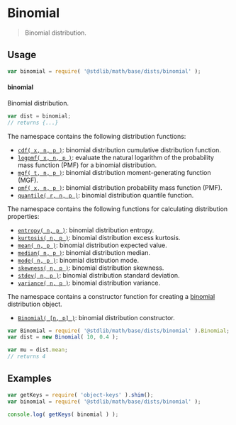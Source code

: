 <!--

@license Apache-2.0

Copyright (c) 2018 The Stdlib Authors.

Licensed under the Apache License, Version 2.0 (the "License");
you may not use this file except in compliance with the License.
You may obtain a copy of the License at

   http://www.apache.org/licenses/LICENSE-2.0

Unless required by applicable law or agreed to in writing, software
distributed under the License is distributed on an "AS IS" BASIS,
WITHOUT WARRANTIES OR CONDITIONS OF ANY KIND, either express or implied.
See the License for the specific language governing permissions and
limitations under the License.

-->

# Binomial

> Binomial distribution.

<section class="usage">

## Usage

```javascript
var binomial = require( '@stdlib/math/base/dists/binomial' );
```

#### binomial

Binomial distribution.

```javascript
var dist = binomial;
// returns {...}
```

The namespace contains the following distribution functions:

<!-- <toc pattern="*+(cdf|pmf|mgf|quantile)*"> -->

<div class="namespace-toc">

-   <span class="signature">[`cdf( x, n, p )`][@stdlib/math/base/dists/binomial/cdf]</span><span class="delimiter">: </span><span class="description">binomial distribution cumulative distribution function.</span>
-   <span class="signature">[`logpmf( x, n, p )`][@stdlib/math/base/dists/binomial/logpmf]</span><span class="delimiter">: </span><span class="description">evaluate the natural logarithm of the probability mass function (PMF) for a binomial distribution.</span>
-   <span class="signature">[`mgf( t, n, p )`][@stdlib/math/base/dists/binomial/mgf]</span><span class="delimiter">: </span><span class="description">binomial distribution moment-generating function (MGF).</span>
-   <span class="signature">[`pmf( x, n, p )`][@stdlib/math/base/dists/binomial/pmf]</span><span class="delimiter">: </span><span class="description">binomial distribution probability mass function (PMF).</span>
-   <span class="signature">[`quantile( r, n, p )`][@stdlib/math/base/dists/binomial/quantile]</span><span class="delimiter">: </span><span class="description">binomial distribution quantile function.</span>

</div>

<!-- </toc> -->

The namespace contains the following functions for calculating distribution properties:

<!-- <toc pattern="*+(entropy|kurtosis|mean|median|mode|skewness|stdev|variance)*"> -->

<div class="namespace-toc">

-   <span class="signature">[`entropy( n, p )`][@stdlib/math/base/dists/binomial/entropy]</span><span class="delimiter">: </span><span class="description">binomial distribution entropy.</span>
-   <span class="signature">[`kurtosis( n, p )`][@stdlib/math/base/dists/binomial/kurtosis]</span><span class="delimiter">: </span><span class="description">binomial distribution excess kurtosis.</span>
-   <span class="signature">[`mean( n, p )`][@stdlib/math/base/dists/binomial/mean]</span><span class="delimiter">: </span><span class="description">binomial distribution expected value.</span>
-   <span class="signature">[`median( n, p )`][@stdlib/math/base/dists/binomial/median]</span><span class="delimiter">: </span><span class="description">binomial distribution median.</span>
-   <span class="signature">[`mode( n, p )`][@stdlib/math/base/dists/binomial/mode]</span><span class="delimiter">: </span><span class="description">binomial distribution mode.</span>
-   <span class="signature">[`skewness( n, p )`][@stdlib/math/base/dists/binomial/skewness]</span><span class="delimiter">: </span><span class="description">binomial distribution skewness.</span>
-   <span class="signature">[`stdev( n, p )`][@stdlib/math/base/dists/binomial/stdev]</span><span class="delimiter">: </span><span class="description">binomial distribution standard deviation.</span>
-   <span class="signature">[`variance( n, p )`][@stdlib/math/base/dists/binomial/variance]</span><span class="delimiter">: </span><span class="description">binomial distribution variance.</span>

</div>

<!-- </toc> -->

The namespace contains a constructor function for creating a [binomial][binomial-distribution] distribution object.

<!-- <toc pattern="*ctor*"> -->

<div class="namespace-toc">

-   <span class="signature">[`Binomial( [n, p] )`][@stdlib/math/base/dists/binomial/ctor]</span><span class="delimiter">: </span><span class="description">binomial distribution constructor.</span>

</div>

<!-- </toc> -->

```javascript
var Binomial = require( '@stdlib/math/base/dists/binomial' ).Binomial;
var dist = new Binomial( 10, 0.4 );

var mu = dist.mean;
// returns 4
```

</section>

<!-- /.usage -->

<section class="examples">

## Examples

<!-- TODO: better examples -->

<!-- eslint no-undef: "error" -->

```javascript
var getKeys = require( 'object-keys' ).shim();
var binomial = require( '@stdlib/math/base/dists/binomial' );

console.log( getKeys( binomial ) );
```

</section>

<!-- /.examples -->

<section class="links">

[binomial-distribution]: https://en.wikipedia.org/wiki/Binomial_distribution

<!-- <toc-links> -->

[@stdlib/math/base/dists/binomial/ctor]: https://github.com/stdlib-js/stdlib/tree/develop/lib/node_modules/%40stdlib/math/base/dists/binomial/ctor

[@stdlib/math/base/dists/binomial/entropy]: https://github.com/stdlib-js/stdlib/tree/develop/lib/node_modules/%40stdlib/math/base/dists/binomial/entropy

[@stdlib/math/base/dists/binomial/kurtosis]: https://github.com/stdlib-js/stdlib/tree/develop/lib/node_modules/%40stdlib/math/base/dists/binomial/kurtosis

[@stdlib/math/base/dists/binomial/mean]: https://github.com/stdlib-js/stdlib/tree/develop/lib/node_modules/%40stdlib/math/base/dists/binomial/mean

[@stdlib/math/base/dists/binomial/median]: https://github.com/stdlib-js/stdlib/tree/develop/lib/node_modules/%40stdlib/math/base/dists/binomial/median

[@stdlib/math/base/dists/binomial/mode]: https://github.com/stdlib-js/stdlib/tree/develop/lib/node_modules/%40stdlib/math/base/dists/binomial/mode

[@stdlib/math/base/dists/binomial/skewness]: https://github.com/stdlib-js/stdlib/tree/develop/lib/node_modules/%40stdlib/math/base/dists/binomial/skewness

[@stdlib/math/base/dists/binomial/stdev]: https://github.com/stdlib-js/stdlib/tree/develop/lib/node_modules/%40stdlib/math/base/dists/binomial/stdev

[@stdlib/math/base/dists/binomial/variance]: https://github.com/stdlib-js/stdlib/tree/develop/lib/node_modules/%40stdlib/math/base/dists/binomial/variance

[@stdlib/math/base/dists/binomial/cdf]: https://github.com/stdlib-js/stdlib/tree/develop/lib/node_modules/%40stdlib/math/base/dists/binomial/cdf

[@stdlib/math/base/dists/binomial/logpmf]: https://github.com/stdlib-js/stdlib/tree/develop/lib/node_modules/%40stdlib/math/base/dists/binomial/logpmf

[@stdlib/math/base/dists/binomial/mgf]: https://github.com/stdlib-js/stdlib/tree/develop/lib/node_modules/%40stdlib/math/base/dists/binomial/mgf

[@stdlib/math/base/dists/binomial/pmf]: https://github.com/stdlib-js/stdlib/tree/develop/lib/node_modules/%40stdlib/math/base/dists/binomial/pmf

[@stdlib/math/base/dists/binomial/quantile]: https://github.com/stdlib-js/stdlib/tree/develop/lib/node_modules/%40stdlib/math/base/dists/binomial/quantile

<!-- </toc-links> -->

</section>

<!-- /.links -->
